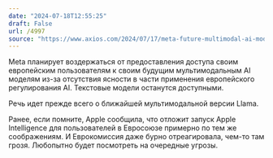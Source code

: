 ```yaml
---
date: "2024-07-18T12:55:25"
draft: False
url: /4997
source: "https://www.axios.com/2024/07/17/meta-future-multimodal-ai-models-eu"
---
```


Meta планирует воздержаться от предоставления доступа своим европейским пользователям к своим будущим мультимодальным AI моделям из-за отсутствия ясности в части применения европейского регулирования AI. Текстовые модели останутся доступными.

Речь идет прежде всего о ближайшей мультимодальной версии Llama. 

Ранее, если помните, Apple сообщила, что отложит запуск Apple Intelligence для пользователей в Евросоюзе примерно по тем же соображениям. И Еврокомиссия даже бурно отреагировала, чем-то там грозя. Любопытно будет посмотреть на очередные угрозы.
